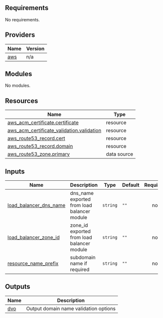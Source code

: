 ## Requirements

No requirements.

## Providers

| Name | Version |
|------|---------|
| <a name="provider_aws"></a> [aws](#provider\_aws) | n/a |

## Modules

No modules.

## Resources

| Name | Type |
|------|------|
| [aws_acm_certificate.certificate](https://registry.terraform.io/providers/hashicorp/aws/latest/docs/resources/acm_certificate) | resource |
| [aws_acm_certificate_validation.validation](https://registry.terraform.io/providers/hashicorp/aws/latest/docs/resources/acm_certificate_validation) | resource |
| [aws_route53_record.cert](https://registry.terraform.io/providers/hashicorp/aws/latest/docs/resources/route53_record) | resource |
| [aws_route53_record.domain](https://registry.terraform.io/providers/hashicorp/aws/latest/docs/resources/route53_record) | resource |
| [aws_route53_zone.primary](https://registry.terraform.io/providers/hashicorp/aws/latest/docs/data-sources/route53_zone) | data source |

## Inputs

| Name | Description | Type | Default | Required |
|------|-------------|------|---------|:--------:|
| <a name="input_load_balancer_dns_name"></a> [load\_balancer\_dns\_name](#input\_load\_balancer\_dns\_name) | dns\_name exported from load balancer module | `string` | `""` | no |
| <a name="input_load_balancer_zone_id"></a> [load\_balancer\_zone\_id](#input\_load\_balancer\_zone\_id) | zone\_id exported from load balancer module | `string` | `""` | no |
| <a name="input_resource_name_prefix"></a> [resource\_name\_prefix](#input\_resource\_name\_prefix) | subdomain name if required | `string` | `""` | no |

## Outputs

| Name | Description |
|------|-------------|
| <a name="output_dvo"></a> [dvo](#output\_dvo) | Output domain name validation  options |
